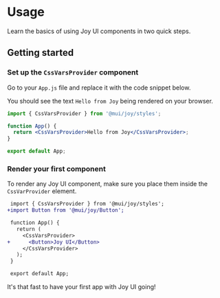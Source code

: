 # Usage

<p class="description">Learn the basics of using Joy UI components in two quick steps.</p>

## Getting started

### Set up the `CssVarsProvider` component

Go to your `App.js` file and replace it with the code snippet below.

You should see the text `Hello from Joy` being rendered on your browser.

```jsx
import { CssVarsProvider } from '@mui/joy/styles';

function App() {
  return <CssVarsProvider>Hello from Joy</CssVarsProvider>;
}

export default App;
```

### Render your first component

To render any Joy UI component, make sure you place them inside the `CssVarProvider` element.

```diff
 import { CssVarsProvider } from '@mui/joy/styles';
+import Button from '@mui/joy/Button';

 function App() {
   return (
     <CssVarsProvider>
+      <Button>Joy UI</Button>
     </CssVarsProvider>
   );
 }

 export default App;
```

It's that fast to have your first app with Joy UI going!
